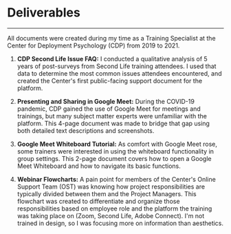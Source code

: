 # Deliverables
--------------------
All documents were created during my time as a Training Specialist at the Center for Deployment Psychology (CDP) from 2019 to 2021.

1) **CDP Second Life Issue FAQ:** I conducted a qualitative analysis of 5 years of post-surveys from Second Life training attendees. I used that data to determine the most common issues attendees encountered, and created the Center's first public-facing support document for the platform. 

2) **Presenting and Sharing in Google Meet:** During the COVID-19 pandemic, CDP gained the use of Google Meet for meetings and trainings, but many subject matter experts were unfamiliar with the platform. This 4-page document was made to bridge that gap using both detailed text descriptions and screenshots.

3) **Google Meet Whiteboard Tutorial:** As comfort with Google Meet rose, some trainers were interested in using the whiteboard functionality in group settings. This 2-page document covers how to open a Google Meet Whiteboard and how to navigate its basic functions. 

4) **Webinar Flowcharts:** A pain point for members of the Center's Online Support Team (OST) was knowing how project responsibilities are typically divided between them and the Project Managers. This flowchart was created to differentiate and organize those responsibilities based on employee role and the platform the training was taking place on (Zoom, Second Life, Adobe Connect). I'm not trained in design, so I was focusing more on information than aesthetics. 
